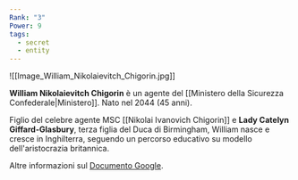```yaml
---
Rank: "3"
Power: 9
tags:
  - secret
  - entity
---
```

![[Image_William_Nikolaievitch_Chigorin.jpg]]

**William Nikolaievitch Chigorin** è un agente del [[Ministero della Sicurezza Confederale|Ministero]]. Nato nel 2044 (45 anni).

Figlio del celebre agente MSC [[Nikolai Ivanovich Chigorin]] e **Lady Catelyn Giffard-Glasbury**, terza figlia del Duca di Birmingham, William nasce e cresce in Inghilterra, seguendo un percorso educativo su modello dell'aristocrazia britannica.

Altre informazioni sul [Documento Google](https://docs.google.com/document/d/1loGEQOYh8mRffnMFXiHBOKV0q7OMs2rsXoyr-sZn0hc/edit?tab=t.0#heading=h.r2tccx5twj30).